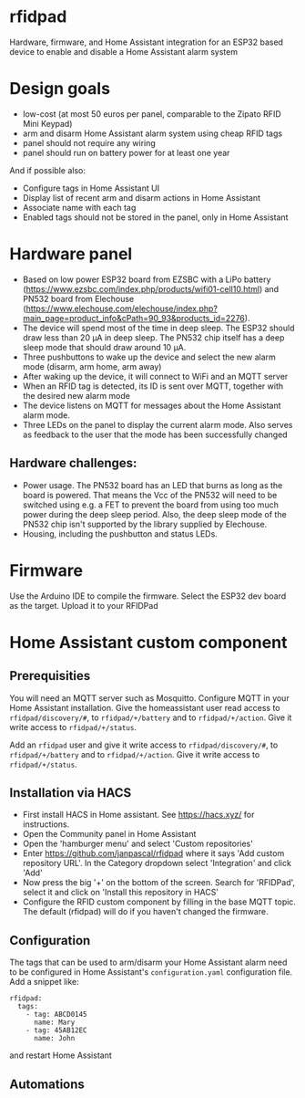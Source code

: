 # rfidpad
Hardware, firmware, and Home Assistant integration for an ESP32 based device to enable and disable a Home Assistant alarm system

# Design goals
- low-cost (at most 50 euros per panel, comparable to the Zipato RFID Mini Keypad)
- arm and disarm Home Assistant alarm system using cheap RFID tags
- panel should not require any wiring
- panel should run on battery power for at least one year

And if possible also:
- Configure tags in Home Assistant UI
- Display list of recent arm and disarm actions in Home Assistant
- Associate name with each tag
- Enabled tags should not be stored in the panel, only in Home Assistant

# Hardware panel
- Based on low power ESP32 board from EZSBC with a LiPo battery (https://www.ezsbc.com/index.php/products/wifi01-cell10.html) and PN532 board from Elechouse (https://www.elechouse.com/elechouse/index.php?main_page=product_info&cPath=90_93&products_id=2276).
- The device will spend most of the time in deep sleep. The ESP32 should draw less than 20 μA in deep sleep. The PN532 chip itself has a deep sleep mode that should draw around 10 μA.
- Three pushbuttons to wake up the device and select the new alarm mode (disarm, arm home, arm away)
- After waking up the device, it will connect to WiFi and an MQTT server
- When an RFID tag is detected, its ID is sent over MQTT, together with the desired new alarm mode
- The device listens on MQTT for messages about the Home Assistant alarm mode.
- Three LEDs on the panel to display the current alarm mode. Also serves as feedback to the user that the mode has been successfully changed

## Hardware challenges:
- Power usage. The PN532 board has an LED that burns as long as the board is powered. That means the Vcc of the PN532 will need to be switched using e.g. a FET to prevent the board from using too much power during the deep sleep period. Also, the deep sleep mode of the PN532 chip isn't supported by the library supplied by Elechouse.
- Housing, including the pushbutton and status LEDs.

# Firmware
Use the Arduino IDE to compile the firmware. Select the ESP32 dev board as the
target. Upload it to your RFIDPad

# Home Assistant custom component

## Prerequisities
You will need an MQTT server such as Mosquitto. Configure MQTT in your Home
Assistant installation. Give the homeassistant user read access to
`rfidpad/discovery/#`, to `rfidpad/+/battery` and to `rfidpad/+/action`.
Give it write access to `rfidpad/+/status`.

Add an `rfidpad` user and give it write access to 
`rfidpad/discovery/#`, to `rfidpad/+/battery` and to `rfidpad/+/action`.
Give it write access to `rfidpad/+/status`.

## Installation via HACS
- First install HACS in Home assistant. See https://hacs.xyz/ for instructions.
- Open the Community panel in Home Assistant
- Open the 'hamburger menu' and select 'Custom repositories'
- Enter https://github.com/janpascal/rfidpad where it says 'Add custom repository URL'. In the Category dropdown select 'Integration' and click 'Add' 
- Now press the big '+' on the bottom of the screen. Search for 'RFIDPad', select it and click on 'Install this repository in HACS'
- Configure the RFID custom component by filling in the base MQTT topic. The default (rfidpad) will do if you haven't changed the firmware.

## Configuration
The tags that can be used to arm/disarm your Home Assistant alarm need to be
configured in Home Assistant's `configuration.yaml` configuration file.
Add a snippet like:

```
rfidpad:
  tags:
    - tag: ABCD0145
      name: Mary
    - tag: 45AB12EC
      name: John
```

and restart Home Assistant

## Automations
